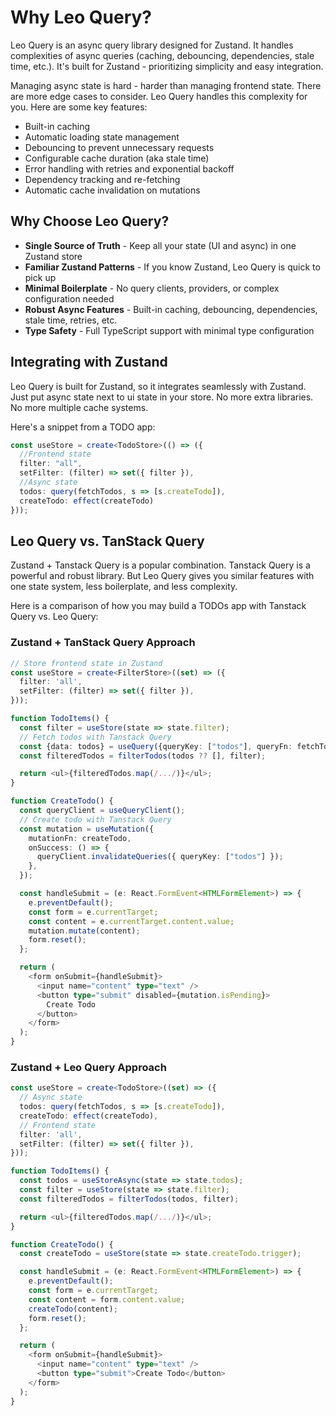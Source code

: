 # Why Leo Query?

Leo Query is an async query library designed for Zustand. It handles complexities of async queries (caching, debouncing, dependencies, stale time, etc.). It's built for Zustand - prioritizing simplicity and easy integration.

Managing async state is hard - harder than managing frontend state. There are more edge cases to consider. Leo Query handles this complexity for you. Here are some key features:

- Built-in caching 
- Automatic loading state management
- Debouncing to prevent unnecessary requests 
- Configurable cache duration (aka stale time)
- Error handling with retries and exponential backoff
- Dependency tracking and re-fetching
- Automatic cache invalidation on mutations

## Why Choose Leo Query?
- **Single Source of Truth** - Keep all your state (UI and async) in one Zustand store
- **Familiar Zustand Patterns** - If you know Zustand, Leo Query is quick to pick up
- **Minimal Boilerplate** - No query clients, providers, or complex configuration needed
- **Robust Async Features** - Built-in caching, debouncing, dependencies, stale time, retries, etc. 
- **Type Safety** - Full TypeScript support with minimal type configuration

## Integrating with Zustand

Leo Query is built for Zustand, so it integrates seamlessly with Zustand. Just put async state next to ui state in your store. No more extra libraries. No more multiple cache systems.

Here's a snippet from a TODO app:

```typescript
const useStore = create<TodoStore>(() => ({
  //Frontend state
  filter: "all",
  setFilter: (filter) => set({ filter }),
  //Async state
  todos: query(fetchTodos, s => [s.createTodo]),
  createTodo: effect(createTodo)
}));
```

## Leo Query vs. TanStack Query

Zustand + Tanstack Query is a popular combination. Tanstack Query is a powerful and robust library. But Leo Query gives you similar features with one state system, less boilerplate, and less complexity.

Here is a comparison of how you may build a TODOs app with Tanstack Query vs. Leo Query:

### Zustand + TanStack Query Approach

```typescript
// Store frontend state in Zustand
const useStore = create<FilterStore>((set) => ({
  filter: 'all',
  setFilter: (filter) => set({ filter }),
}));

function TodoItems() {
  const filter = useStore(state => state.filter);
  // Fetch todos with Tanstack Query
  const {data: todos} = useQuery({queryKey: ["todos"], queryFn: fetchTodos });
  const filteredTodos = filterTodos(todos ?? [], filter);

  return <ul>{filteredTodos.map(/.../)}</ul>;
}

function CreateTodo() {
  const queryClient = useQueryClient();
  // Create todo with Tanstack Query
  const mutation = useMutation({
    mutationFn: createTodo,
    onSuccess: () => {
      queryClient.invalidateQueries({ queryKey: ["todos"] });
    },
  });

  const handleSubmit = (e: React.FormEvent<HTMLFormElement>) => {
    e.preventDefault();
    const form = e.currentTarget;
    const content = e.currentTarget.content.value;
    mutation.mutate(content);
    form.reset();
  };

  return (
    <form onSubmit={handleSubmit}>
      <input name="content" type="text" />
      <button type="submit" disabled={mutation.isPending}>
        Create Todo
      </button>
    </form>
  );
}
```

### Zustand + Leo Query Approach

```typescript
const useStore = create<TodoStore>((set) => ({
  // Async state
  todos: query(fetchTodos, s => [s.createTodo]),
  createTodo: effect(createTodo),
  // Frontend state
  filter: 'all',
  setFilter: (filter) => set({ filter }),
}));

function TodoItems() {
  const todos = useStoreAsync(state => state.todos);
  const filter = useStore(state => state.filter);
  const filteredTodos = filterTodos(todos, filter);

  return <ul>{filteredTodos.map(/.../)}</ul>;
}

function CreateTodo() {
  const createTodo = useStore(state => state.createTodo.trigger);

  const handleSubmit = (e: React.FormEvent<HTMLFormElement>) => {
    e.preventDefault();
    const form = e.currentTarget;
    const content = form.content.value;
    createTodo(content);
    form.reset();
  };

  return (
    <form onSubmit={handleSubmit}>
      <input name="content" type="text" />
      <button type="submit">Create Todo</button>
    </form>
  );
}
```
